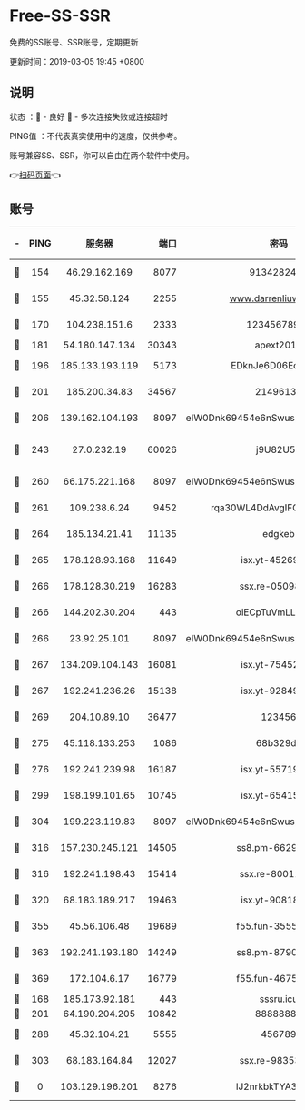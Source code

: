 # Free-SS-SSR

免费的SS账号、SSR账号，定期更新

更新时间：2019-03-05 19:45 +0800

## 说明

状态     ：🙂 - 良好 🙁 - 多次连接失败或连接超时

PING值   ：不代表真实使用中的速度，仅供参考。

账号兼容SS、SSR，你可以自由在两个软件中使用。

👉[扫码页面](https://liesauer.github.io/free-ss-ssr.github.io/)👈

## 账号

|-|PING|服务器|端口|密码|加密方式|区域|
|:----:|:----:|:-----:|-----:|:----:|:----:|:----:|
|🙂|154|46.29.162.169|8077|9134282479|aes-256-cfb|RU|
|🙂|155|45.32.58.124|2255|www.darrenliuwei.com|aes-256-cfb|JP|
|🙂|170|104.238.151.6|2333|12345678900|aes-256-cfb|JP|
|🙂|181|54.180.147.134|30343|apext2019|chacha20|KR|
|🙂|196|185.133.193.119|5173|EDknJe6D06EoWDaw|aes-256-cfb|US|
|🙂|201|185.200.34.83|34567|21496138|aes-256-cfb|US|
|🙂|206|139.162.104.193|8097|eIW0Dnk69454e6nSwuspv9DmS201tQ0D|aes-256-cfb|JP|
|🙂|243|27.0.232.19|60026|j9U82U53|xchacha20-ietf-poly1305|HK|
|🙂|260|66.175.221.168|8097|eIW0Dnk69454e6nSwuspv9DmS201tQ0D|aes-256-cfb|US|
|🙂|261|109.238.6.24|9452|rqa30WL4DdAvgIFG6Fs3znzTa|aes-256-cfb|FR|
|🙂|264|185.134.21.41|11135|edgkeb|aes-256-cfb|GB|
|🙂|265|178.128.93.168|11649|isx.yt-45269107|aes-256-cfb|SG|
|🙂|266|178.128.30.219|16283|ssx.re-05098737|aes-256-cfb|SG|
|🙂|266|144.202.30.204|443|oiECpTuVmLLxk4Ts|aes-256-cfb|US|
|🙂|266|23.92.25.101|8097|eIW0Dnk69454e6nSwuspv9DmS201tQ0D|aes-256-cfb|US|
|🙂|267|134.209.104.143|16081|isx.yt-75452571|aes-256-cfb|SG|
|🙂|267|192.241.236.26|15138|isx.yt-92849961|aes-256-cfb|US|
|🙂|269|204.10.89.10|36477|123456|aes-256-cfb|US|
|🙂|275|45.118.133.253|1086|68b329da|aes-256-cfb|SG|
|🙂|276|192.241.239.98|16187|isx.yt-55719199|aes-256-cfb|US|
|🙂|299|198.199.101.65|10745|isx.yt-65415460|aes-256-cfb|US|
|🙂|304|199.223.119.83|8097|eIW0Dnk69454e6nSwuspv9DmS201tQ0D|aes-256-cfb|US|
|🙂|316|157.230.245.121|14505|ss8.pm-66291298|aes-256-cfb|SG|
|🙂|316|192.241.198.43|15414|ssx.re-80011853|aes-256-cfb|US|
|🙂|320|68.183.189.217|19463|isx.yt-90818322|aes-256-cfb|SG|
|🙂|355|45.56.106.48|19689|f55.fun-35553896|aes-256-cfb|US|
|🙂|363|192.241.193.180|14249|ss8.pm-87905446|aes-256-cfb|US|
|🙂|369|172.104.6.17|16779|f55.fun-46758883|aes-256-cfb|US|
|🙂|168|185.173.92.181|443|sssru.icu|rc4-md5|RU|
|🙂|201|64.190.204.205|10842|88888888|rc4-md5|US|
|🙂|288|45.32.104.21|5555|456789|aes-256-cfb|SG|
|🙂|303|68.183.164.84|12027|ssx.re-98353695|aes-256-cfb|US|
|🙁|0|103.129.196.201|8276|lJ2nrkbkTYA30wv0|aes-256-cfb|US|
